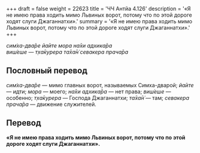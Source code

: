 +++
draft = false
weight = 22623
title = 'ЧЧ Антйа 4.126'
description = '«Я не имею права ходить мимо Львиных ворот, потому что по этой дороге ходят слуги Джаганнатхи».'
summary = '«Я не имею права ходить мимо Львиных ворот, потому что по этой дороге ходят слуги Джаганнатхи».'
+++

_сим̇ха-два̄ре йа̄ите мора на̄хи адхика̄ра  
виш́еше — т̣ха̄курера та̄ха̄н̇ севакера прача̄ра_

## Пословный перевод

_сим̇ха_\-_два̄ре_ — мимо главных ворот, называемых Симха-дварой; _йа̄ите_ — идти; _мора_ — моего; _на̄хи_ _адхика̄ра_ — нет права; _виш́еше_ — особенно; _т̣ха̄курера_ — Господа Джаганнатхи; _та̄ха̄н̇_ — там; _севакера_ _прача̄ра_ — движение служителей.

## Перевод

**«Я не имею права ходить мимо Львиных ворот, потому что по этой дороге ходят слуги Джаганнатхи».**
